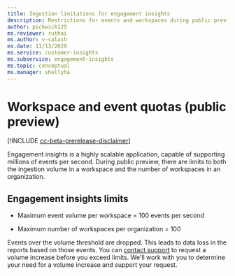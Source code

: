 ```yaml
---
title: Ingestion limitations for engagement insights
description: Restrictions for events and workspaces during public preview 
author: pickwick129
ms.reviewer: ruthai
ms.author: v-salash
ms.date: 11/13/2020
ms.service: customer-insights
ms.subservice: engagement-insights 
ms.topic: conceptual
ms.manager: shellyha
---
```

# Workspace and event quotas (public preview)

[!INCLUDE [cc-beta-prerelease-disclaimer]( includes/cc-beta-prerelease-disclaimer.md)]

Engagement insights is a highly scalable application, capable of supporting millions of events per second. During public preview, there are limits to both the ingestion volume in a workspace and the number of workspaces in an organization.

## Engagement insights limits

- Maximum event volume per workspace  = 100 events per second

- Maximum number of workspaces per organization = 100

Events over the volume threshold are dropped. This leads to data loss in the reports based on those events. You can [contact support](https://go.microsoft.com/fwlink/?linkid=2145734) to request a  volume increase before you exceed limits. We'll work with you to determine your need for a volume increase and support your request.
